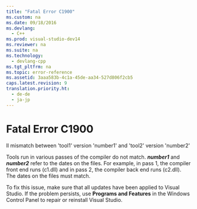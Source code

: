 ```yaml
---
title: "Fatal Error C1900"
ms.custom: na
ms.date: 09/18/2016
ms.devlang: 
  - C++
ms.prod: visual-studio-dev14
ms.reviewer: na
ms.suite: na
ms.technology: 
  - devlang-cpp
ms.tgt_pltfrm: na
ms.topic: error-reference
ms.assetid: 3aaa583b-4c1a-45de-aa34-527d806f2cb5
caps.latest.revision: 9
translation.priority.ht: 
  - de-de
  - ja-jp
---
```

# Fatal Error C1900
Il mismatch between 'tool1' version 'number1' and 'tool2' version 'number2'  
  
 Tools run in various passes of the compiler do not match. ***number1*** and ***number2*** refer to the dates on the files. For example, in pass 1, the compiler front end runs (c1.dll) and in pass 2, the compiler back end runs (c2.dll). The dates on the files must match.  
  
 To fix this issue, make sure that all updates have been applied to Visual Studio. If the problem persists, use **Programs and Features** in the Windows Control Panel to repair or reinstall Visual Studio.